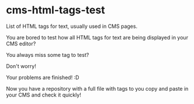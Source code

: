 # cms-html-tags-test
List of HTML tags for text, usually used in CMS pages.

You are bored to test how all HTML tags for text are being displayed in your CMS editor?

You always miss some tag to test?

Don't worry!

Your problems are finished! :D

Now you have a repository with a full file with tags to you copy and paste in your CMS and check it quickly!
